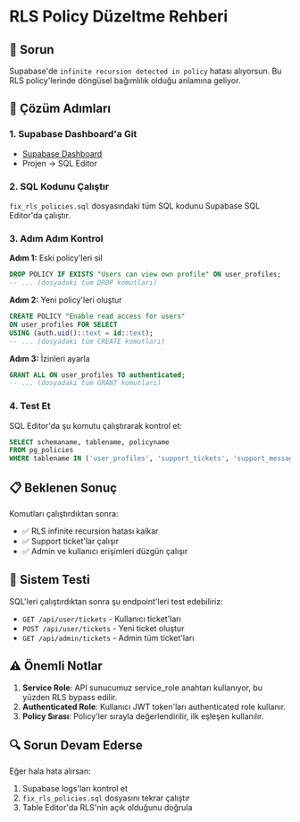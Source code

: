# RLS Policy Düzeltme Rehberi

## 🚨 Sorun
Supabase'de `infinite recursion detected in policy` hatası alıyorsun. Bu RLS policy'lerinde döngüsel bağımlılık olduğu anlamına geliyor.

## 🔧 Çözüm Adımları

### 1. Supabase Dashboard'a Git
- [Supabase Dashboard](https://supabase.com/dashboard) 
- Projen → SQL Editor

### 2. SQL Kodunu Çalıştır
`fix_rls_policies.sql` dosyasındaki tüm SQL kodunu Supabase SQL Editor'da çalıştır.

### 3. Adım Adım Kontrol

**Adım 1:** Eski policy'leri sil
```sql
DROP POLICY IF EXISTS "Users can view own profile" ON user_profiles;
-- ... (dosyadaki tüm DROP komutları)
```

**Adım 2:** Yeni policy'leri oluştur
```sql
CREATE POLICY "Enable read access for users"
ON user_profiles FOR SELECT
USING (auth.uid()::text = id::text);
-- ... (dosyadaki tüm CREATE komutları)
```

**Adım 3:** İzinleri ayarla
```sql
GRANT ALL ON user_profiles TO authenticated;
-- ... (dosyadaki tüm GRANT komutları)
```

### 4. Test Et
SQL Editor'da şu komutu çalıştırarak kontrol et:
```sql
SELECT schemaname, tablename, policyname 
FROM pg_policies 
WHERE tablename IN ('user_profiles', 'support_tickets', 'support_messages');
```

## 📋 Beklenen Sonuç

Komutları çalıştırdıktan sonra:
- ✅ RLS infinite recursion hatası kalkar
- ✅ Support ticket'lar çalışır
- ✅ Admin ve kullanıcı erişimleri düzgün çalışır

## 🧪 Sistem Testi

SQL'leri çalıştırdıktan sonra şu endpoint'leri test edebiliriz:
- `GET /api/user/tickets` - Kullanıcı ticket'ları
- `POST /api/user/tickets` - Yeni ticket oluştur  
- `GET /api/admin/tickets` - Admin tüm ticket'ları

## ⚠️ Önemli Notlar

1. **Service Role**: API sunucumuz service_role anahtarı kullanıyor, bu yüzden RLS bypass edilir.
2. **Authenticated Role**: Kullanıcı JWT token'ları authenticated role kullanır.
3. **Policy Sırası**: Policy'ler sırayla değerlendirilir, ilk eşleşen kullanılır.

## 🔍 Sorun Devam Ederse

Eğer hala hata alırsan:
1. Supabase logs'ları kontrol et
2. `fix_rls_policies.sql` dosyasını tekrar çalıştır
3. Table Editor'da RLS'nin açık olduğunu doğrula